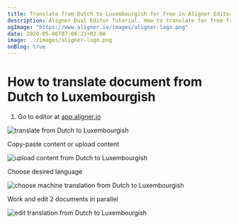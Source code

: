 ```yaml
---
title: Translate from Dutch to Luxembourgish for free in Aligner Editor
description: Aligner Dual Editor Tutorial. How to translate for free from Dutch to Luxembourgish. Aligner is multilingual document management platform. 
ogImage: "https://www.aligner.io/images/aligner-logo.png"
date: 2020-05-06T07:09:21+03:00
image: ../images/aligner-logo.png
onBlog: true
---
```


# How to translate document from Dutch to Luxembourgish

1. Go to editor at [app.aligner.io](https://app.aligner.io "Aligner App web page")

![translate from Dutch to Luxembourgish](../aligner-blank-editor.png "translate from Dutch to Luxembourgish")

Copy-paste content or upload content

![upload content from Dutch to Luxembourgish](../aligner-uploaded-document.png "upload content from Dutch to Luxembourgish")

Choose desired language

![choose machine translation from Dutch to Luxembourgish](../aligner-language-dropdown.png "choose machine translation from Dutch to Luxembourgish")

Work and edit 2 documents in parallel

![edit translation from Dutch to Luxembourgish](../aligner-double-sitded-editor.png "edit translation from Dutch to Luxembourgish")

